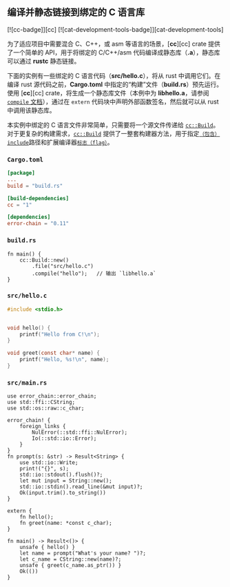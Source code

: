 ## 编译并静态链接到绑定的 C 语言库

<!--
> [development_tools/build_tools/cc-bundled-static.md](https://github.com/rust-lang-nursery/rust-cookbook/blob/master/src/development_tools/build_tools/cc-bundled-static.md)
> <br />
> commit 203b1085212a7b857d9a29bdc6a763515e77e0f9 - 2020.06.08
-->

[![cc-badge]][cc] [![cat-development-tools-badge]][cat-development-tools]

为了适应项目中需要混合 C、C++，或 asm 等语言的场景，[**cc**][cc] crate 提供了一个简单的 API，用于将绑定的 C/C++/asm 代码编译成静态库（**.a**），静态库可以通过 **rustc** 静态链接。

下面的实例有一些绑定的 C 语言代码（**src/hello.c**），将从 rust 中调用它们。在编译 rust 源代码之前，**Cargo.toml** 中指定的“构建”文件（**build.rs**）预先运行。使用 [**cc**][cc] crate，将生成一个静态库文件（本例中为 **libhello.a**，请参阅 [`compile` 文档][cc-build-compile]），通过在 `extern` 代码块中声明外部函数签名，然后就可以从 rust 中调用该静态库。

本实例中绑定的 C 语言文件非常简单，只需要将一个源文件传递给 [`cc::Build`][cc-build]。对于更复杂的构建需求，[`cc::Build`][cc-build] 提供了一整套构建器方法，用于指定[`（包含）include`][cc-build-include]路径和扩展编译器[`标志（flag）`][cc-build-flag]。

### `Cargo.toml`

```toml
[package]
...
build = "build.rs"

[build-dependencies]
cc = "1"

[dependencies]
error-chain = "0.11"
```

### `build.rs`

```rust,edition2018,no_run
fn main() {
    cc::Build::new()
        .file("src/hello.c")
        .compile("hello");   // 输出 `libhello.a`
}
```

### `src/hello.c`

```c
#include <stdio.h>


void hello() {
    printf("Hello from C!\n");
}

void greet(const char* name) {
    printf("Hello, %s!\n", name);
}
```

### `src/main.rs`

```rust,edition2018,ignore
use error_chain::error_chain;
use std::ffi::CString;
use std::os::raw::c_char;

error_chain! {
    foreign_links {
        NulError(::std::ffi::NulError);
        Io(::std::io::Error);
    }
}
fn prompt(s: &str) -> Result<String> {
    use std::io::Write;
    print!("{}", s);
    std::io::stdout().flush()?;
    let mut input = String::new();
    std::io::stdin().read_line(&mut input)?;
    Ok(input.trim().to_string())
}

extern {
    fn hello();
    fn greet(name: *const c_char);
}

fn main() -> Result<()> {
    unsafe { hello() }
    let name = prompt("What's your name? ")?;
    let c_name = CString::new(name)?;
    unsafe { greet(c_name.as_ptr()) }
    Ok(())
}
```

[`cc::Build::define`]: https://docs.rs/cc/*/cc/struct.Build.html#method.define
[`Option`]: https://doc.rust-lang.org/std/option/enum.Option.html
[cc-build-compile]: https://docs.rs/cc/*/cc/struct.Build.html#method.compile
[cc-build-cpp]: https://docs.rs/cc/*/cc/struct.Build.html#method.cpp
[cc-build-flag]: https://docs.rs/cc/*/cc/struct.Build.html#method.flag
[cc-build-include]: https://docs.rs/cc/*/cc/struct.Build.html#method.include
[cc-build]: https://docs.rs/cc/*/cc/struct.Build.html

